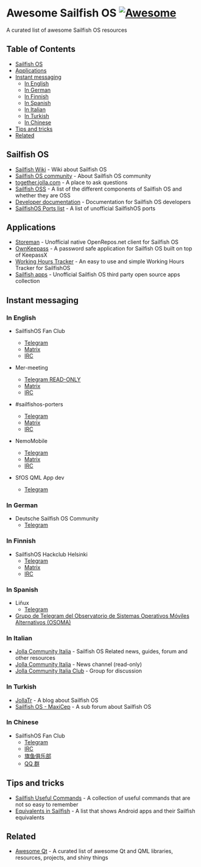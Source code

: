 # Awesome Sailfish OS [![Awesome](https://awesome.re/badge.svg)](https://awesome.re)

A curated list of awesome Sailfish OS resources

## Table of Contents

<!-- START doctoc generated TOC please keep comment here to allow auto update -->
<!-- DON'T EDIT THIS SECTION, INSTEAD RE-RUN doctoc TO UPDATE -->

- [Sailfish OS](#sailfish-os)
- [Applications](#applications)
- [Instant messaging](#instant-messaging)
  - [In English](#in-english)
  - [In German](#in-german)
  - [In Finnish](#in-finnish)
  - [In Spanish](#in-spanish)
  - [In Italian](#in-italian)
  - [In Turkish](#in-turkish)
  - [In Chinese](#in-chinese)
- [Tips and tricks](#tips-and-tricks)
- [Related](#related)

<!-- END doctoc generated TOC please keep comment here to allow auto update -->

## Sailfish OS

* [Sailfish Wiki](https://sailfishos.org/about/) - Wiki about Sailfish OS
* [Sailfish OS community](https://sailfishos.org/community/) - About Sailfish OS
  community
* [together.jolla.com](https://together.jolla.com/questions/) - A place to ask
  questions
* [Sailfish OSS](https://wiki.merproject.org/wiki/SailfishOSS) - A list of the
  different components of Sailfish OS and whether they are OSS
* [Developer documentation](https://sailfishos.org/wiki/SailfishOS) -
  Documentation for Sailfish OS developers
* [SailfishOS Ports list](https://wiki.merproject.org/wiki/Adaptations/libhybris) -
  A list of unofficial SailfishOS ports

## Applications

* [Storeman](https://github.com/mentaljam/harbour-storeman) - Unofficial native
  OpenRepos.net client for Sailfish OS
* [OwnKeepass](https://github.com/jobe-m/ownkeepass) - A password safe
  application for Sailfish OS built on top of KeepassX
* [Working Hours Tracker](https://wht.olpe.fi/) - An easy to use and simple
  Working Hours Tracker for SailfishOS
* [Sailfish apps](https://github.com/sailfishapps) - Unofficial Sailfish OS third party open source apps collection

## Instant messaging

### In English

* SailfishOS Fan Club
  * [Telegram](https://t.me/joinchat/AWx9iUE-U9qNKNpGgSbd3w)
  * [Matrix](https://riot.im/app/#/room/#jfc:matrix.org)
  * [IRC](https://kiwiirc.com/client/irc.freenode.net:+6697/#jollafanclub)
* Mer-meeting

  * [Telegram READ-ONLY](https://t.me/joinchat/AWx9iQKLefzSQFXQqq_hyw)
  * [Matrix](https://riot.im/app/#/room/#freenode_#mer-meeting)
  * [IRC](https://kiwiirc.com/client/irc.freenode.net:+6697/#Mer-meeting)

* #sailfishos-porters
  * [Telegram](https://t.me/joinchat/AAAAAAlWDbzGlsfrU5DD6A)
  * [Matrix](https://riot.im/app/#/room/#freenode_#sailfishos-porters:matrix.org)
  * [IRC](https://kiwiirc.com/client/irc.freenode.net:+6697/#sailfishos-porters)
* NemoMobile
  * [Telegram](https://t.me/NemoMobile)
  * [Matrix](https://riot.im/app/#/room/#freenode_#nemomobile:matrix.org)
  * [IRC](https://kiwiirc.com/client/irc.freenode.net:+6697/#NemoMobile)
* SfOS QML App dev
  * [Telegram](https://t.me/joinchat/Az9rWwlOc_IF0iv8k-3QRg)

### In German

* Deutsche Sailfish OS Community
  * [Telegram](https://telegram.me/joinchat/CCMYXQnxqdq5v1lue-5aBQ)

### In Finnish

* SailfishOS Hackclub Helsinki
  * [Telegram](https://telegram.me/joinchat/AWx9iQi71psKR-isKktNTQ)
  * [Matrix](https://riot.im/app/#/room/#sailfishos-hackclub-helsinki:disroot.org)
  * [IRC](https://kiwiirc.com/client/irc.freenode.net:+6697/#sailfish-hackclub-hki)

### In Spanish

* Liñux
  * [Telegram](https://t.me/joinchat/AYOjv0Bp2yQI9r2vW29mPQ)
* [Grupo de Telegram del Observatorio de Sistemas Operativos Móviles Alternativos (OSOMA)](https://t.me/joinchat/Ea-hiUOt0N2tkXuP08TB5A)

### In Italian

* [Jolla Community Italia](https://jollacommunity.it) - Sailfish OS Related news, guides, forum and other resources
* [Jolla Community Italia](https://t.me/jollait) - News channel (read-only)
* [Jolla Community Italia Club](https://t.me/jollaitclub) - Group for discussion

### In Turkish

* [JollaTr](https://jollatr.blogspot.com.tr/) - A blog about Sailfish OS
* [Sailfish OS - MaxiCep](https://www.maxicep.com/forum/kategori/sailfish-os.765/) - A sub forum about Sailfish OS

### In Chinese

* SailfishOS Fan Club
  * [Telegram](https://t.me/jollacn)
  * [IRC](https://kiwiirc.com/client/irc.freenode.net:+6697/#jolla-cn)
  * [旗鱼俱乐部](https://sailfishos.club)
  * [QQ 群](https://jq.qq.com/?_wv=1027&k=5Ci7vyS)

## Tips and tricks

* [Sailfish Useful Commands](https://github.com/olpeh/sailfish-useful-commands) -
  A collection of useful commands that are not so easy to remember
* [Equivalents in Sailfish](https://github.com/maidis/equivalentsinsailfish) - A list that shows Android apps and their Sailfish equivalents

## Related

* [Awesome Qt](https://github.com/mikalv/awesome-qt-qml/blob/master/README.md) -
  A curated list of awesome Qt and QML libraries, resources, projects, and shiny
  things
